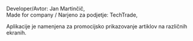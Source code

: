 Developer/Avtor: Jan Martinčič,<br/>
Made for company / Narjeno za podjetje: TechTrade,<br/>

Aplikacije je namenjena za promocijsko prikazovanje artiklov na različnih ekranih.<br/>
